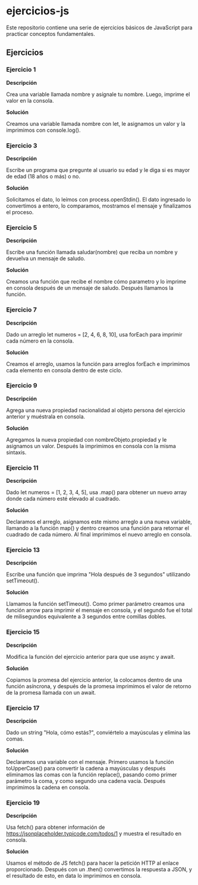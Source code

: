 # ejercicios-js
Este repositorio contiene una serie de ejercicios básicos de JavaScript para practicar conceptos fundamentales. 

## Ejercicios
### Ejercicio 1
**Descripción**

Crea una variable llamada nombre y asígnale tu nombre. Luego, imprime el valor en la consola.


**Solución**

Creamos una variable llamada nombre con let, le asignamos un valor y la imprimimos con console.log(). 



### Ejercicio 3
**Descripción**

Escribe un programa que pregunte al usuario su edad y le diga si es mayor de edad (18 años o más) o no.


**Solución**

Solicitamos el dato, lo leímos con process.openStdin(). El dato ingresado lo convertimos a entero, lo comparamos, mostramos el mensaje y finalizamos el proceso. 



### Ejercicio 5
**Descripción**

Escribe una función llamada saludar(nombre) que reciba un nombre y devuelva un mensaje de saludo. 


**Solución**

Creamos una función que recibe el nombre cómo parametro y lo imprime en consola después de un mensaje de saludo. Después llamamos la función. 




### Ejercicio 7
**Descripción**

Dado un arreglo let numeros = [2, 4, 6, 8, 10], usa forEach para imprimir cada número en la consola.


**Solución**

Creamos el arreglo, usamos la función para arreglos forEach e imprimimos cada elemento en consola dentro de este ciclo. 



### Ejercicio 9
**Descripción**

Agrega una nueva propiedad nacionalidad al objeto persona del ejercicio anterior y muéstrala en consola.


**Solución**

Agregamos la nueva propiedad con nombreObjeto.propiedad y le asignamos un valor. Después la imprimimos en consola con la misma sintaxis. 



### Ejercicio 11
**Descripción**

Dado let numeros = [1, 2, 3, 4, 5], usa .map() para obtener un nuevo array donde cada número esté elevado al cuadrado.


**Solución**

Declaramos el arreglo, asignamos este mismo arreglo a una nueva variable, llamando a la función map() y dentro creamos una función para retornar el cuadrado de cada número. Al final imprimimos el nuevo arreglo en consola. 



### Ejercicio 13
**Descripción**

Escribe una función que imprima "Hola después de 3 segundos" utilizando setTimeout().


**Solución**

Llamamos la función setTimeout(). Como primer parámetro creamos una función arrow para imprimir el mensaje en consola, y el segundo fue el total de milisegundos equivalente a 3 segundos entre comillas dobles. 



### Ejercicio 15
**Descripción**

Modifica la función del ejercicio anterior para que use async y await.


**Solución**

Copiamos la promesa del ejercicio anterior, la colocamos dentro de una función asíncrona, y después de la promesa imprimimos el valor de retorno de la promesa llamada con un await. 



### Ejercicio 17
**Descripción**

Dado un string "Hola, cómo estás?", conviértelo a mayúsculas y elimina las comas.


**Solución**

Declaramos una variable con el mensaje. Primero usamos la función toUpperCase() para convertir la cadena a mayúsculas y después eliminamos las comas con la función replace(), pasando como primer parámetro la coma, y como segundo una cadena vacía. Después imprimimos la cadena en consola. 



### Ejercicio 19
**Descripción**

Usa fetch() para obtener información de https://jsonplaceholder.typicode.com/todos/1 y muestra el resultado en consola.


**Solución**

Usamos el método de JS fetch() para hacer la petición HTTP al enlace proporcionado. Después con un .then() convertimos la respuesta a JSON, y el resultado de esto, en data lo imprimimos en consola.  



